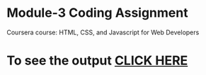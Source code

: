 

# Module-3 Coding Assignment

Coursera course: HTML, CSS, and Javascript for Web Developers

# To see the output [CLICK HERE](https://parul5528.github.io/Coursera-Courses/HTML-CSS-JavaScript-for-Web-Developers/Assignments/module-3/index.html)

